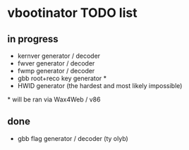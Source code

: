 # vbootinator TODO list


## in progress
- kernver generator / decoder
- fwver generator / decoder
- fwmp generator / decoder 
- gbb root+reco key generator *
- HWID generator (the hardest and most likely impossible)


\* will be ran via Wax4Web / v86

## done
- gbb flag generator / decoder (ty olyb)